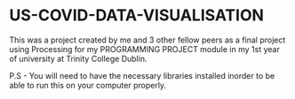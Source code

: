 # US-COVID-DATA-VISUALISATION
This was a project created by me and 3 other fellow peers as a final project using Processing for my PROGRAMMING PROJECT module in my 1st year of university at Trinity College Dublin. 

P.S - You will need to have the necessary libraries installed inorder to be able to run this on your computer properly.
